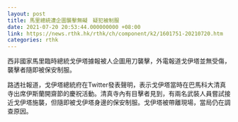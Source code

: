```yaml
---
layout: post
title: 馬里總統遭企圖襲擊無礙　疑犯被制服
date: 2021-07-20 20:53:44.000000000 +08:00
link: https://news.rthk.hk/rthk/ch/component/k2/1601751-20210720.htm
categories: rthk
---
```


西非國家馬里臨時總統戈伊塔據報被人企圖用刀襲擊，外電報道戈伊塔並無受傷，襲擊者隨即被保安制服。

路透社報道，戈伊塔總統府在Twitter發表聲明，表示戈伊塔當時在巴馬科大清真寺出席伊斯蘭開齋節的慶祝活動。清真寺內有目擊者見到，有兩名武裝人員嘗試接近戈伊塔施襲，但隨即被戈伊塔身邊的保安制服。戈伊塔被帶離現場，當局仍在調查原因。
